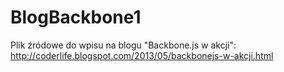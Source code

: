 BlogBackbone1
=============
Plik źródowe do wpisu na blogu "Backbone.js w akcji":
http://coderlife.blogspot.com/2013/05/backbonejs-w-akcji.html
